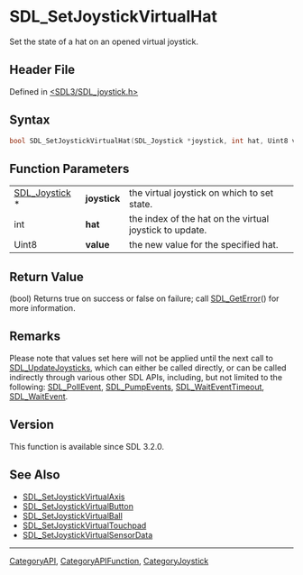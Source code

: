 # SDL_SetJoystickVirtualHat

Set the state of a hat on an opened virtual joystick.

## Header File

Defined in [<SDL3/SDL_joystick.h>](https://github.com/libsdl-org/SDL/blob/main/include/SDL3/SDL_joystick.h)

## Syntax

```c
bool SDL_SetJoystickVirtualHat(SDL_Joystick *joystick, int hat, Uint8 value);
```

## Function Parameters

|                                |              |                                                         |
| ------------------------------ | ------------ | ------------------------------------------------------- |
| [SDL_Joystick](SDL_Joystick) * | **joystick** | the virtual joystick on which to set state.             |
| int                            | **hat**      | the index of the hat on the virtual joystick to update. |
| Uint8                          | **value**    | the new value for the specified hat.                    |

## Return Value

(bool) Returns true on success or false on failure; call
[SDL_GetError](SDL_GetError)() for more information.

## Remarks

Please note that values set here will not be applied until the next call to
[SDL_UpdateJoysticks](SDL_UpdateJoysticks), which can either be called
directly, or can be called indirectly through various other SDL APIs,
including, but not limited to the following:
[SDL_PollEvent](SDL_PollEvent), [SDL_PumpEvents](SDL_PumpEvents),
[SDL_WaitEventTimeout](SDL_WaitEventTimeout),
[SDL_WaitEvent](SDL_WaitEvent).

## Version

This function is available since SDL 3.2.0.

## See Also

- [SDL_SetJoystickVirtualAxis](SDL_SetJoystickVirtualAxis)
- [SDL_SetJoystickVirtualButton](SDL_SetJoystickVirtualButton)
- [SDL_SetJoystickVirtualBall](SDL_SetJoystickVirtualBall)
- [SDL_SetJoystickVirtualTouchpad](SDL_SetJoystickVirtualTouchpad)
- [SDL_SetJoystickVirtualSensorData](SDL_SetJoystickVirtualSensorData)

----
[CategoryAPI](CategoryAPI), [CategoryAPIFunction](CategoryAPIFunction), [CategoryJoystick](CategoryJoystick)

